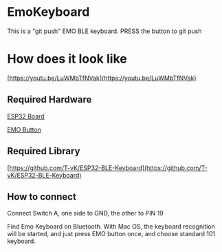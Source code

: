 # EmoKeyboard
This is a "git push" EMO BLE keyboard.
PRESS the button to git push

# How does it look like
[https://youtu.be/LuWMbTfNVak](https://youtu.be/LuWMbTfNVak)

## Required Hardware
[ESP32 Board](https://www.amazon.co.jp/Freenove-ESP32-WROVER-%E4%BB%98%E3%81%8D%E3%83%9C%E3%83%BC%E3%83%89%EF%BC%88Arduino-IDE%E3%81%A8%E4%BA%92%E6%8F%9B%E6%80%A7%E3%81%8C%E3%81%82%E3%82%8A%E3%81%BE%E3%81%99%EF%BC%89%E3%80%81C-Python%E3%82%B3%E3%83%BC%E3%83%89%E3%80%81%E8%A9%B3%E7%B4%B0%E3%81%AA%E3%83%81%E3%83%A5%E3%83%BC%E3%83%88%E3%83%AA%E3%82%A2%E3%83%AB%E3%80%81%E3%82%B5%E3%83%B3%E3%83%97%E3%83%AB%E3%83%97%E3%83%AD%E3%82%B8%E3%82%A7%E3%82%AF%E3%83%88/dp/B09BC5CNHM/ref=sr_1_3_sspa?keywords=freenove+esp32&qid=1666402350&qu=eyJxc2MiOiIxLjk3IiwicXNhIjoiMS45MiIsInFzcCI6IjIuMDAifQ%3D%3D&sprefix=Freenova+E%2Caps%2C171&sr=8-3-spons&psc=1&spLa=ZW5jcnlwdGVkUXVhbGlmaWVyPUExMTVXRzA5VVFVWlZaJmVuY3J5cHRlZElkPUEwMjM4Njc4U01WQjdWTFExVEZZJmVuY3J5cHRlZEFkSWQ9QTMzNEdWNVZUSUFFN0Emd2lkZ2V0TmFtZT1zcF9hdGYmYWN0aW9uPWNsaWNrUmVkaXJlY3QmZG9Ob3RMb2dDbGljaz10cnVl)

[EMO Button](https://www.amazon.co.jp/gp/product/B019F8DJSC/ref=ppx_yo_dt_b_asin_title_o02_s00?ie=UTF8&psc=1)

## Required Library
[https://github.com/T-vK/ESP32-BLE-Keyboard](https://github.com/T-vK/ESP32-BLE-Keyboard)

## How to connect
Connect Switch A, one side to GND, the other to PIN 19

Find Emo Keyboard on Bluetooth. With Mac OS, the keyboard recognition will be started, and just press EMO button once, and choose standard 101 keyboard.
